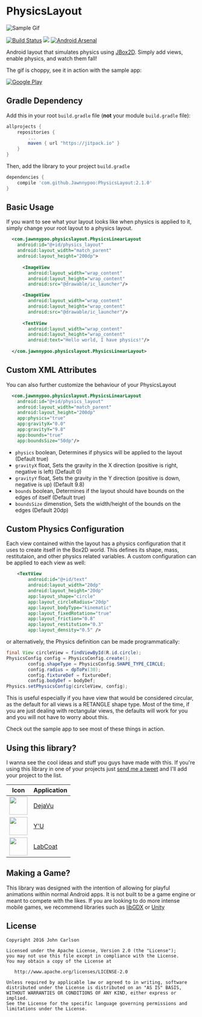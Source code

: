 # PhysicsLayout

![Sample Gif](http://fat.gfycat.com/TotalCheerfulDromedary.gif)

[![Build Status](https://travis-ci.org/Jawnnypoo/PhysicsLayout.svg?branch=master)](https://travis-ci.org/Jawnnypoo/PhysicsLayout) [![](https://jitpack.io/v/Jawnnypoo/PhysicsLayout.svg)](https://jitpack.io/#Jawnnypoo/PhysicsLayout) [![Android Arsenal](https://img.shields.io/badge/Android%20Arsenal-PhysicsLayout-brightgreen.svg?style=flat)](http://android-arsenal.com/details/1/1762)

Android layout that simulates physics using [JBox2D](https://github.com/jbox2d/jbox2d). Simply add views, enable physics, and watch them fall!

The gif is choppy, see it in action with the sample app:

[![Google Play](https://raw.githubusercontent.com/Jawnnypoo/PhysicsLayout/master/art/google-play-badge.png)](https://play.google.com/store/apps/details?id=com.jawnnypoo.physicslayout.sample)

## Gradle Dependency

Add this in your root `build.gradle` file (**not** your module `build.gradle` file):

```gradle
allprojects {
	repositories {
		...
		maven { url "https://jitpack.io" }
	}
}
```

Then, add the library to your project `build.gradle`
```gradle
dependencies {
    compile 'com.github.Jawnnypoo:PhysicsLayout:2.1.0'
}
```

## Basic Usage
If you want to see what your layout looks like when physics is applied to it, simply change your root layout to a physics layout. 
```xml
  <com.jawnnypoo.physicslayout.PhysicsLinearLayout
    android:id="@+id/physics_layout"
    android:layout_width="match_parent"
    android:layout_height="200dp">
            
      <ImageView
        android:layout_width="wrap_content"
        android:layout_height="wrap_content"
        android:src="@drawable/ic_launcher"/>

      <ImageView
        android:layout_width="wrap_content"
        android:layout_height="wrap_content"
        android:src="@drawable/ic_launcher"/>
              
      <TextView
        android:layout_width="wrap_content"
        android:layout_height="wrap_content"
        android:text="Hello world, I have physics!"/>
            
  </com.jawnnypoo.physicslayout.PhysicsLinearLayout>
```     
## Custom XML Attributes
You can also further customize the behaviour of your PhysicsLayout
    
```xml  
  <com.jawnnypoo.physicslayout.PhysicsLinearLayout
    android:id="@+id/physics_layout"
    android:layout_width="match_parent"
    android:layout_height="200dp"
    app:physics="true"
    app:gravityX="0.0"
    app:gravityY="9.8"
    app:bounds="true"
    app:boundsSize="50dp"/>
```            

 * `physics` boolean, Determines if physics will be applied to the layout (Default true)
 * `gravityX` float, Sets the gravity in the X direction (positive is right, negative is left) (Default 0)
 * `gravityY` float, Sets the gravity in the Y direction (positive is down, negative is up) (Default 9.8)
 * `bounds` boolean, Determines if the layout should have bounds on the edges of itself (Default true)
 * `boundsSize` dimenstion, Sets the width/height of the bounds on the edges (Default 20dp)

## Custom Physics Configuration
Each view contained within the layout has a physics configuration that it uses to create itself in the Box2D world. This defines its shape, mass, restitutaion, and other physics related variables. A custom configuration can be applied to each view as well:
```xml
    <TextView
        android:id="@+id/text"
        android:layout_width="20dp"
        android:layout_height="20dp"
        app:layout_shape="circle"
        app:layout_circleRadius="20dp"
        app:layout_bodyType="kinematic"
        app:layout_fixedRotation="true"
        app:layout_friction="0.8"
        app:layout_restitution="0.3"
        app:layout_density="0.5" />
```
or alternatively, the Physics definition can be made programmatically:
```java
final View circleView = findViewById(R.id.circle);
PhysicsConfig config = PhysicsConfig.create();
        config.shapeType = PhysicsConfig.SHAPE_TYPE_CIRCLE;
        config.radius = dpToPx(30);
        config.fixtureDef = fixtureDef;
        config.bodyDef = bodyDef;
Physics.setPhysicsConfig(circleView, config);
```

This is useful especially if you have view that would be considered circular, as the default for all views is a RETANGLE shape type. Most of the time, if you are just dealing with rectangular views, the defaults will work for you and you will not have to worry about this. 

Check out the sample app to see most of these things in action.

## Using this library?

I wanna see the cool ideas and stuff you guys have made with this. If you're using this library in one of your projects just [send me a tweet](https://twitter.com/Jawnnypoo) and I'll add your project to the list.


Icon | Application
------------ | -------------
<img src="https://lh6.ggpht.com/bD8GKGQKsT-QD7vk6eV74I1JvOUOdDv7dxHN2_RghjigfStO7_kjk4PRqOb2XohG2Q=w300-rw" width="48" height="48" /> | [DejaVu]
<img src="https://lh3.googleusercontent.com/yUX513TrmvL7qnpCeyGsnw5ydjGVokY2ZKqOgc5pGD60F4JkVE4smmJyKVb8H-IZsw=w300-rw" width="48" height="48" /> | [Y'U]
<img src="https://lh3.googleusercontent.com/kI_H1o6q1ug7YcsD6B0BPkq0DUxdLYTOAEvny7wRE4fEPa130rFlzZS-6viGBumzhw=w300-rw" width="48" height="48" /> | [LabCoat]
[DejaVu]:https://play.google.com/store/apps/details?id=vincorp.in.dejavu
[Y'U]:https://play.google.com/store/apps/details?id=com.brounie.yumultimedia
[LabCoat]:https://play.google.com/store/apps/details?id=com.commit451.gitlab

## Making a Game?
This library was designed with the intention of allowing for playful animations within normal Android apps. It is not built to be a game engine or meant to compete with the likes. If you are looking to do more intense mobile games, we recommend libraries such as [libGDX](https://libgdx.badlogicgames.com/) or [Unity](https://unity3d.com/)

License
--------

    Copyright 2016 John Carlson

    Licensed under the Apache License, Version 2.0 (the "License");
    you may not use this file except in compliance with the License.
    You may obtain a copy of the License at

       http://www.apache.org/licenses/LICENSE-2.0

    Unless required by applicable law or agreed to in writing, software
    distributed under the License is distributed on an "AS IS" BASIS,
    WITHOUT WARRANTIES OR CONDITIONS OF ANY KIND, either express or implied.
    See the License for the specific language governing permissions and
    limitations under the License.

